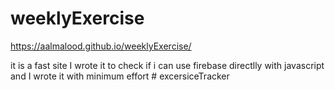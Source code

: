 # weeklyExercise

https://aalmalood.github.io/weeklyExercise/


it is a fast site I wrote it to check if i can use firebase directlly with javascript and I wrote it with minimum effort 
#   e x c e r s i c e T r a c k e r  
 